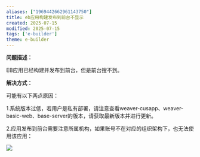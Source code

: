 ```yaml
---
aliases: ["1969442662961143750"]
title: eb应用构建发布到前台不显示
created: 2025-07-15
modified: 2025-07-15
tags: ['e-builder']
theme: e-builder
---
```


**问题描述：**

EB应用已经构建并发布到前台，但是前台搜不到。

**解决方式：**

可能有以下两点原因：

1.系统版本过低，若用户是私有部署，请注意查看weaver-cusapp、weaver-basic-web、base-server的版本，请获取最新版本并进行更新。

2.应用发布到前台需要注意所属机构，如果账号不在对应的组织架构下，也无法使用该应用：

![](https://myhelpdoc.oss-cn-heyuan.aliyuncs.com/mdimages/b2cce930fe61e5503333ce2e10770560.jpg)